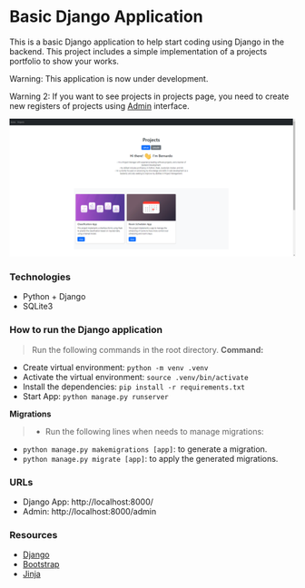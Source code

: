 # Basic Django Application
This is a basic Django application to help start coding using Django in the backend.
This project includes a simple implementation of a projects portfolio to show your works.

Warning: This application is now under development.

Warning 2: If you want to see projects in projects page, you need to create new registers of projects using [Admin](http://localhost:8000/admin) interface.

![Project Image](projects_portfolio_image.png)

### Technologies
- Python + Django
- SQLite3

### How to run the Django application
> Run the following commands in the root directory.
**Command:**
- Create virtual environment: `python -m venv .venv`
- Activate the virtual environment: `source .venv/bin/activate`
- Install the dependencies: `pip install -r requirements.txt`
- Start App: `python manage.py runserver`

**Migrations**
> - Run the following lines when needs to manage migrations:
- `python manage.py makemigrations [app]`: to generate a migration.
- `python manage.py migrate [app]`: to apply the generated migrations.

### **URLs**
- Django App: http://localhost:8000/
- Admin: http://localhost:8000/admin

### Resources
- [Django](https://www.djangoproject.com/)
- [Bootstrap](https://getbootstrap.com/)
- [Jinja](https://jinja.palletsprojects.com/en/3.1.x/)